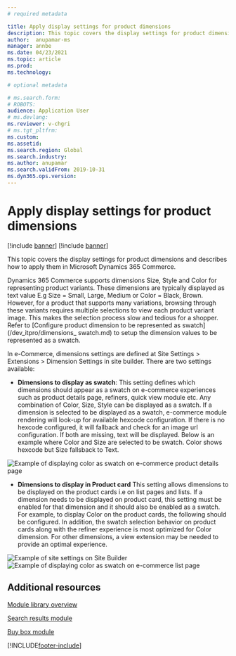 ```yaml
---
# required metadata

title: Apply display settings for product dimensions
description: This topic covers the display settings for product dimensions and describes how to apply them in Microsoft Dynamics 365 Commerce.
author:  anupamar-ms
manager: annbe
ms.date: 04/23/2021
ms.topic: article
ms.prod: 
ms.technology: 

# optional metadata

# ms.search.form: 
# ROBOTS: 
audience: Application User
# ms.devlang: 
ms.reviewer: v-chgri
# ms.tgt_pltfrm: 
ms.custom: 
ms.assetid: 
ms.search.region: Global
ms.search.industry: 
ms.author: anupamar
ms.search.validFrom: 2019-10-31
ms.dyn365.ops.version: 
---
```


# Apply display settings for product dimensions

[!include [banner](includes/banner.md)]
[!include [banner](includes/preview-banner.md)]

This topic covers the display settings for product dimensions and describes how to apply them in Microsoft Dynamics 365 Commerce.

Dynamics 365 Commerce supports dimensions Size, Style and Color for representing product variants. These dimensions are typically displayed as text value E.g Size = Small, Large, Medium or Color = Black, Brown. However, for a product that supports many variations, browsing through these variants requires multiple selections to view each product variant image. This makes the selection process slow and tedious for a shopper. Refer to [Configure product dimension to be represented as swatch](/dev_itpro/dimensions_ swatch.md) to setup the dimension values to be represented as a swatch. 

In e-Commerce, dimensions settings are defined at Site Settings > Extensions > Dimension Settings in site builder. There are two settings available:

- **Dimensions to display as swatch**: This setting defines which dimensions should appear as a swatch on e-commerce experiences such as product details page, refiners, quick view module etc. Any combination of Color, Size, Style can be displayed as a swatch. If a dimension is selected to be displayed as a swatch, e-commerce module rendering will look-up for available hexcode configuration. If there is no hexcode configured, it will fallback and check for an image url configuration. If both are missing, text will be displayed. Below is an example where Color and Size are selected to be swatch. Color shows hexcode but Size fallsback to Text.

![Example of displaying color as swatch on e-commerce product details page](../dev-itpro/media/swatch_pdp.png)

- **Dimensions to display in Product card**  This setting allows dimensions to be displayed on the product cards i.e on list pages and lists. If a dimension needs to be displayed on product card, this setting must be enabled for that dimension and it should also be enabled as a swatch. For example, to display Color on the product cards, the following should be configured. In addition, the swatch selection behavior on product cards along with the refiner experience is most optimized for Color dimension. For other dimensions, a view extension may be needed to provide an optimal experience. 

![Example of site settings on Site Builder](../dev-itpro/swatch_site_settings.PNG)
![Example of displaying color as swatch on e-commerce list page](../dev-itpro/media/swatch_searchresults.PNG)

## Additional resources

[Module library overview](starter-kit-overview.md)

[Search results module](search-result-module.md)

[Buy box module](add-buy-box.md)

[!INCLUDE[footer-include](../includes/footer-banner.md)]
